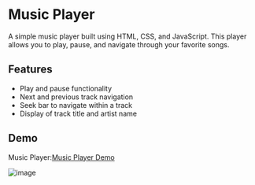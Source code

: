 # Music Player

A simple music player built using HTML, CSS, and JavaScript. This player allows you to play, pause, and navigate through your favorite songs.

## Features

- Play and pause functionality
- Next and previous track navigation
- Seek bar to navigate within a track
- Display of track title and artist name

## Demo

Music Player:[Music Player Demo](https://bunnyprajwal1210.github.io/Music-Player/)

![image](https://media1.tenor.com/m/RoTsk_iOrwcAAAAC/music-jerry.gif)
